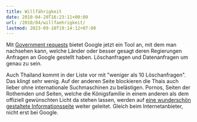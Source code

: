 ```yaml
---
title: Willfährigkeit
date: 2010-04-20T16:23:11+00:00
url: /2010/04/willfaehrigkeit/
lastmod: 2023-09-10T19:14:12+07:00
---
```

Mit [Government requests][1] bietet Google jetzt ein Tool an, mit dem man nachsehen kann, welche Länder oder besser gesagt deren Regierungen Anfragen an Google gestellt haben. Löschanfragen und Datenanfragen um genau zu sein.

Auch Thailand kommt in der Liste vor mit "weniger als 10 Löschanfragen". Das klingt sehr wenig. Auf der anderen Seite blockieren die Thais auch lieber ohne internationale Suchmaschinen zu belästigen. Pornos, Seiten der Rothemden und Seiten, welche die Königsfamilie in einem anderen als dem offiziell gewünschten Licht da stehen lassen, werden auf [eine wunderschön gestaltete Informationsseite][2] weiter geleitet. Gleich beim Internetanbieter, nicht erst bei Google.

 [1]: http://www.google.com/governmentrequests/
 [2]: http://203.113.26.78/
